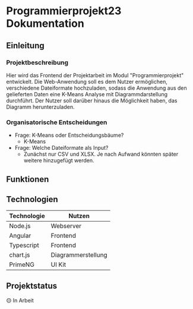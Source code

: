 # Programmierprojekt23 Dokumentation

## Einleitung

### Projektbeschreibung

Hier wird das Frontend der Projektarbeit im Modul "Programmierprojekt" entwickelt.
Die Web-Anwendung soll es dem Nutzer ermöglichen, verschiedene Dateiformate hochzuladen, sodass die Anwendung aus den gelieferten Daten eine K-Means Analyse mit Diagrammdarstellung durchführt.
Der Nutzer soll darüber hinaus die Möglichkeit haben, das Diagramm herunterzuladen. 

### Organisatorische Entscheidungen

- Frage: K-Means oder Entscheidungsbäume?
   - K-Means
- Frage: Welche Dateiformate als Input?
   - Zunächst nur CSV und XLSX. Je nach Aufwand könnten später weitere hinzugefügt werden.

## Funktionen

## Technologien

| Technologie   | Nutzen             |
| ------------- | -------------------|
| Node.js       | Webserver          |
| Angular       | Frontend           |
| Typescript    | Frontend           |
| chart.js      | Diagrammerstellung |
| PrimeNG       | UI Kit             |

## Projektstatus

:yellow_circle:	 In Arbeit
